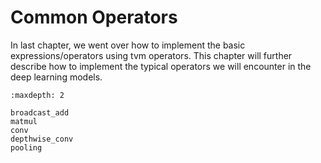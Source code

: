 # Common Operators

In last chapter, we went over how to implement the basic expressions/operators using tvm operators. This chapter will further describe how to implement the typical operators we will encounter in the deep learning models.

```toc
:maxdepth: 2

broadcast_add
matmul
conv
depthwise_conv
pooling
```

